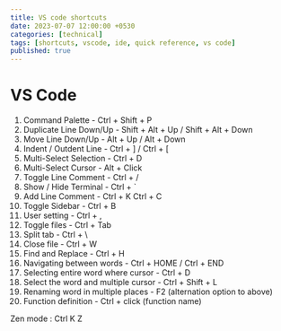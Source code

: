 ```yaml
---
title: VS code shortcuts
date: 2023-07-07 12:00:00 +0530
categories: [technical]
tags: [shortcuts, vscode, ide, quick reference, vs code]
published: true
---
```


# VS Code

1. Command Palette - Ctrl + Shift + P
2. Duplicate Line Down/Up - Shift + Alt + Up / Shift + Alt + Down
3. Move Line Down/Up - Alt + Up / Alt + Down
4. Indent / Outdent Line - Ctrl + ] / Ctrl + [ 
5. Multi-Select Selection - Ctrl + D
6. Multi-Select Cursor - Alt + Click
7. Toggle Line Comment - Ctrl + /
8. Show / Hide Terminal - Ctrl + `
9. Add Line Comment - Ctrl + K Ctrl + C
10. Toggle Sidebar - Ctrl + B
11. User setting - Ctrl + ,
12. Toggle files - Ctrl + Tab
13. Split tab - Ctrl + \
14. Close file - Ctrl + W
15. Find and Replace - Ctrl + H
16. Navigating between words - Ctrl + HOME / Ctrl + END
17. Selecting entire word where cursor - Ctrl + D
18. Select the word and multiple cursor - Ctrl + Shift + L
19. Renaming word in multiple places - F2 (alternation option to above)
20. Function definition - Ctrl + click (function name)

Zen mode : Ctrl K Z

